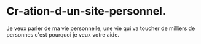 # Cr-ation-d-un-site-personnel.
Je veux parler de ma vie personnelle, une vie qui va toucher de milliers de personnes c'est pourquoi je veux votre aide.
